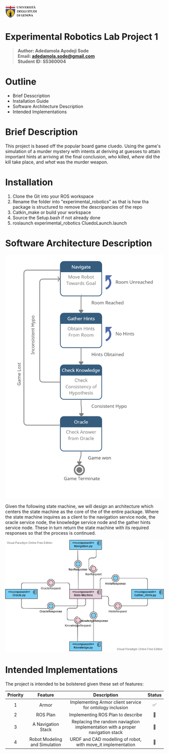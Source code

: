<a href="https://unige.it/en/">
<img src="images/genoa_logo.png" width="20%" height="20%" title="University of Genoa" alt="University of Genoa" >
</a>

# Experimental Robotics Lab Project 1

>**Author: Adedamola Ayodeji Sode**   
 **Email: adedamola.sode@gmail.com** </br>
 **Student ID: S5360004**

 # Outline
 * Brief Desscription
 * Installation Guide
 * Software Architecture Description
 * Intended Implementations

 # Brief Description
  This project is based off the popular board game cluedo. Using the game's simulation of a murder mystery with intents at deriving at guesses to attain important hints at arriving at the final conclusion, *who* killed, *where* did the kill take place, and *what* was the murder weapon.

  
 # Installation
 1. Clone the Git into your ROS workspace
 2. Rename the folder into "experimental_robotics" as that is how tha package is structured to remove the descripancies of the repo
 3. Catkin_make or build your workspace
 4. Source the Setup.bash if not already done
 5. roslaunch experimental_robotics CluedoLaunch.launch

 # Software Architecture Description

<img src="/images/State-Image.jpg" alt="State Machine" width="" height="">

Given the following state machine, we will design an architecture which centers the state machine as the core of the of the entire package. Where the state machine inquires as a client to the navigation service node, the oracle service node, the knowledge service node and the gather hints service node. These in turn return the state machine with its required responses so that the process is continued.

<img src="/images/ComponentDiagram.jfif" alt="Component Diagram" width="" height="">

# Intended Implementations

The project is intended to be bolstered given these set of features:



|Priority|            Feature               |                               Description                                      |      Status      |
|:------:|:--------------------------------:|:------------------------------------------------------------------------------:|:----------------:|
|    1   |              Armor               |           Implementing Armor client service for ontology inclusion             |   :white_check_mark:  |
|    2   |             ROS Plan             |                  Implementing ROS Plan to describe                             |  :construction:  |
|    3   |        A Navigation Stack        | Replacing the random naviagtion implementation with a proper navigation stack  |    :bookmark:    |
|    4   |  Robot Modeling and Simulation   |       URDF and CAD modelling of robot, with move_it implementation             |    :bookmark:    |
